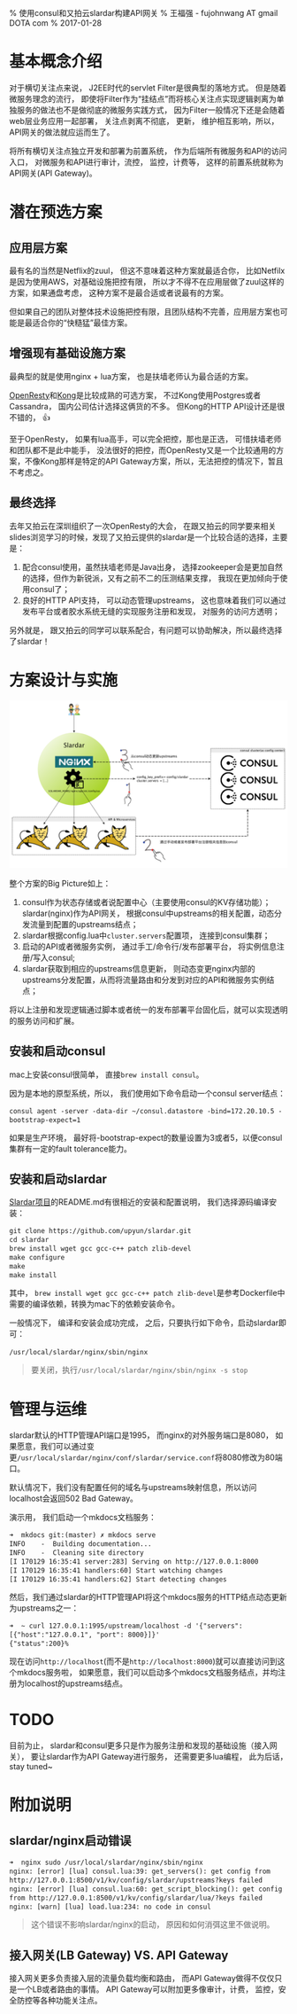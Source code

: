 % 使用consul和又拍云slardar构建API网关
% 王福强 - fujohnwang AT gmail DOTA com
% 2017-01-28

# 基本概念介绍

对于横切关注点来说， J2EE时代的servlet Filter是很典型的落地方式。 但是随着微服务理念的流行， 即使将Filter作为“挂结点”而将核心关注点实现逻辑剥离为单独服务的做法也不是做彻底的微服务实践方式， 因为Filter一般情况下还是会随着web层业务应用一起部署， 关注点剥离不彻底， 更新， 维护相互影响，所以， API网关的做法就应运而生了。

将所有横切关注点独立开发和部署为前置系统， 作为后端所有微服务和API的访问入口， 对微服务和API进行审计，流控， 监控，计费等， 这样的前置系统就称为API网关(API Gateway)。


# 潜在预选方案

## 应用层方案

最有名的当然是Netflix的zuul， 但这不意味着这种方案就最适合你， 比如Netfilx是因为使用AWS，对基础设施把控有限， 所以才不得不在应用层做了zuul这样的方案，如果通盘考虑， 这种方案不是最合适或者说最有的方案。

但如果自己的团队对整体技术设施把控有限，且团队结构不完善，应用层方案也可能是最适合你的“快糙猛”最佳方案。

## 增强现有基础设施方案
最典型的就是使用nginx + lua方案， 也是扶墙老师认为最合适的方案。

[OpenResty](http://openresty.org/)和[Kong](https://getkong.org/)是比较成熟的可选方案， 不过Kong使用Postgres或者Cassandra， 国内公司估计选择这俩货的不多。 但Kong的HTTP API设计还是很不错的， 👍

至于OpenResty， 如果有lua高手，可以完全把控，那也是正选， 可惜扶墙老师和团队都不是此中能手， 没法很好的把控，而OpenResty又是一个比较通用的方案，不像Kong那样是特定的API Gateway方案，所以，无法把控的情况下，暂且不考虑之。


## 最终选择

去年又拍云在深圳组织了一次OpenResty的大会， 在跟又拍云的同学要来相关slides浏览学习的时候，发现了又拍云提供的slardar是一个比较合适的选择，主要是：

1. 配合consul使用，虽然扶墙老师是Java出身， 选择zookeeper会是更加自然的选择，但作为新锐派，又有之前不二的压测结果支撑， 我现在更加倾向于使用consul了；
2. 良好的HTTP API支持， 可以动态管理upstreams， 这也意味着我们可以通过发布平台或者胶水系统无缝的实现服务注册和发现， 对服务的访问方透明；

另外就是， 跟又拍云的同学可以联系配合，有问题可以协助解决，所以最终选择了slardar！

# 方案设计与实施

![](images/slardar-consul.png)

整个方案的Big Picture如上：

1. consul作为状态存储或者说配置中心（主要使用consul的KV存储功能）；slardar(nginx)作为API网关， 根据consul中upstreams的相关配置，动态分发流量到配置的upstreams结点；
2. slardar根据config.lua中`cluster.servers`配置项， 连接到consul集群；
3. 启动的API或者微服务实例， 通过手工/命令行/发布部署平台， 将实例信息注册/写入consul;
4. slardar获取到相应的upstreams信息更新， 则动态变更nginx内部的upstreams分发配置，从而将流量路由和分发到对应的API和微服务实例结点；

将以上注册和发现逻辑通过脚本或者统一的发布部署平台固化后，就可以实现透明的服务访问和扩展。


## 安装和启动consul

mac上安装consul很简单， 直接`brew install consul`。

因为是本地的原型系统，所以， 我们使用如下命令启动一个consul server结点：

```
consul agent -server -data-dir ~/consul.datastore -bind=172.20.10.5 -bootstrap-expect=1
```

如果是生产环境， 最好将-bootstrap-expect的数量设置为3或者5，以便consul集群有一定的fault tolerance能力。

## 安装和启动slardar

[Slardar项目](https://github.com/upyun/slardar)的README.md有很相近的安装和配置说明， 我们选择源码编译安装：

```
git clone https://github.com/upyun/slardar.git
cd slardar
brew install wget gcc gcc-c++ patch zlib-devel
make configure
make
make install
```

其中， `brew install wget gcc gcc-c++ patch zlib-devel`是参考Dockerfile中需要的编译依赖，转换为mac下的依赖安装命令。

一般情况下， 编译和安装会成功完成， 之后，只要执行如下命令，启动slardar即可：

`/usr/local/slardar/nginx/sbin/nginx`

> 要关闭，执行`/usr/local/slardar/nginx/sbin/nginx -s stop`



# 管理与运维

slardar默认的HTTP管理API端口是1995， 而nginx的对外服务端口是8080， 如果愿意，我们可以通过变更`/usr/local/slardar/nginx/conf/slardar/service.conf`将8080修改为80端口。

默认情况下，我们没有配置任何的域名与upstreams映射信息，所以访问localhost会返回502 Bad Gateway。 

演示用， 我们启动一个mkdocs文档服务：

```
➜  mkdocs git:(master) ✗ mkdocs serve
INFO    -  Building documentation...
INFO    -  Cleaning site directory
[I 170129 16:35:41 server:283] Serving on http://127.0.0.1:8000
[I 170129 16:35:41 handlers:60] Start watching changes
[I 170129 16:35:41 handlers:62] Start detecting changes
```

然后，我们通过slardar的HTTP管理API将这个mkdocs服务的HTTP结点动态更新为upstreams之一：

```
➜  ~ curl 127.0.0.1:1995/upstream/localhost -d '{"servers":[{"host":"127.0.0.1", "port": 8000}]}'
{"status":200}%
```

现在访问`http://localhost`(而不是`http://localhost:8000`)就可以直接访问到这个mkdocs服务啦， 如果愿意，我们可以启动多个mkdocs文档服务结点，并均注册为localhost的upstreams结点。

# TODO

目前为止， slardar和consul更多只是作为服务注册和发现的基础设施（接入网关）， 要让slardar作为API Gateway进行服务， 还需要更多lua编程， 此为后话， stay tuned~



# 附加说明

## slardar/nginx启动错误


```
➜  nginx sudo /usr/local/slardar/nginx/sbin/nginx
nginx: [error] [lua] consul.lua:39: get_servers(): get config from http://127.0.0.1:8500/v1/kv/config/slardar/upstreams?keys failed
nginx: [error] [lua] consul.lua:60: get_script_blocking(): get config from http://127.0.0.1:8500/v1/kv/config/slardar/lua/?keys failed
nginx: [warn] [lua] load.lua:234: no code in consul
```

> 这个错误不影响slardar/nginx的启动， 原因和如何消弭这里不做说明。


## 接入网关(LB Gateway) VS. API Gateway

接入网关更多负责接入层的流量负载均衡和路由， 而API Gateway做得不仅仅只是一个LB或者路由的事情。 API Gateway可以附加更多像审计，计费， 监控，安全防控等各种功能关注点。

